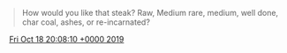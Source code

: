 > How would you like that steak? Raw, Medium rare, medium, well done, char coal, ashes, or re\-incarnated?

<img src="../../media/tweet.ico" width="12" /> [Fri Oct 18 20:08:10 +0000 2019](https://twitter.com/DromerDenker/status/1185286469407125506)